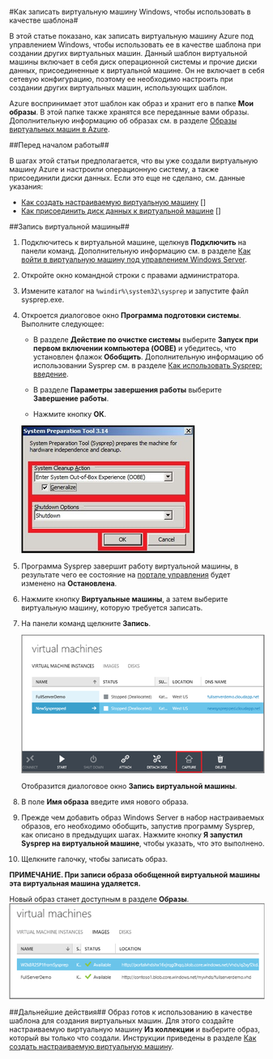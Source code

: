 <properties 
	pageTitle="Запись образа виртуальной машины под управлением Windows Server" 
	description="Узнайте, как записать образ виртуальной машины (ВМ) Azure под управлением Windows Server 2008 R2." 
	services="virtual-machines" 
	documentationCenter="" 
	authors="KBDAzure" 
	manager="timlt" 
	editor="tysonn"/>

<tags 
	ms.service="virtual-machines" 
	ms.workload="infrastructure-services" 
	ms.tgt_pltfrm="vm-windows" 
	ms.devlang="na" 
	ms.topic="article" 
	ms.date="11/24/2014" 
	ms.author="kathydav"/>

#Как записать виртуальную машину Windows, чтобы использовать в качестве шаблона#

В этой статье показано, как записать виртуальную машину Azure под управлением Windows, чтобы использовать ее в качестве шаблона при создании других виртуальных машин. Данный шаблон виртуальной машины включает в себя диск операционной системы и прочие диски данных, присоединенные к виртуальной машине. Он не включает в себя сетевую конфигурацию, поэтому ее необходимо настроить при создании других виртуальных машин, использующих шаблон.

Azure воспринимает этот шаблон как образ и хранит его в папке **Мои образы**. В этой папке также хранятся все переданные вами образы. Дополнительную информацию об образах см. в разделе [Образы виртуальных машин в Azure][].

##Перед началом работы##

В шагах этой статьи предполагается, что вы уже создали виртуальную машину Azure и настроили операционную систему, а также присоединили диски данных. Если это еще не сделано, см. данные указания:

- [Как создать настраиваемую виртуальную машину] []
- [Как присоединить диск данных к виртуальной машине] []

##Запись виртуальной машины##

1. Подключитесь к виртуальной машине, щелкнув **Подключить** на панели команд. Дополнительную информацию см. в разделе [Как войти в виртуальную машину под управлением Windows Server][].

2.	Откройте окно командной строки с правами администратора.


3.	Измените каталог на `%windir%\system32\sysprep` и запустите файл sysprep.exe.


4. 	Откроется диалоговое окно **Программа подготовки системы**. Выполните следующее:


	- В разделе **Действие по очистке системы** выберите **Запуск при первом включении компьютера (OOBE)** и убедитесь, что установлен флажок **Обобщить**. Дополнительную информацию об использовании Sysprep см. в разделе [Как использовать Sysprep: введение][].

	- В разделе **Параметры завершения работы** выберите **Завершение работы**.

	- Нажмите кнопку **ОК**.

	![Run Sysprep](./media/virtual-machines-capture-image-windows-server/SysprepGeneral.png)

7.	Программа Sysprep завершит работу виртуальной машины, в результате чего ее состояние на [портале управления](http://manage.windowsazure.com) будет изменено на **Остановлена**.


8.	Нажмите кнопку **Виртуальные машины**, а затем выберите виртуальную машину, которую требуется записать.

9.	На панели команд щелкните **Запись**.

	![Capture virtual machine](./media/virtual-machines-capture-image-windows-server/CaptureVM.png)

	Отобразится диалоговое окно **Запись виртуальной машины**.

10.	В поле **Имя образа** введите имя нового образа.

11.	Прежде чем добавить образ Windows Server в набор настраиваемых образов, его необходимо обобщить, запустив программу Sysprep, как описано в предыдущих шагах. Нажмите кнопку **Я запустил Sysprep на виртуальной машине**, чтобы указать, что это выполнено.

12.	Щелкните галочку, чтобы записать образ. 

  **ПРИМЕЧАНИЕ. При записи образа обобщенной виртуальной машины эта виртуальная машина удаляется.**

 Новый образ станет доступным в разделе **Образы**.
 ![Image capture successful](./media/virtual-machines-capture-image-windows-server/VMCapturedImageAvailable.png)

##Дальнейшие действия##
Образ готов к использованию в качестве шаблона для создания виртуальных машин. Для этого создайте настраиваемую виртуальную машину **Из коллекции** и выберите образ, который вы только что создали. Инструкции приведены в разделе [Как создать настраиваемую виртуальную машину][].

	
[Образы виртуальных машин в Azure]: http://msdn.microsoft.com/library/azure/dn790290.aspx
[Как создать настраиваемую виртуальную машину]: ../virtual-machines-create-custom/
[Как присоединить диск данных к виртуальной машине]: ../storage-windows-attach-disk/
[Как войти в виртуальную машину под управлением Windows Server]:http://azure.microsoft.com/manage/windows/how-to-guides/log-on-a-windows-vm/
[Как использовать Sysprep: введение]:http://technet.microsoft.com/library/bb457073.aspx
[Запуск Sysprep.exe]: ./media/virtual-machines-capture-image-windows-server/SysprepCommand.png
[Ввод параметров Sysprep.exe]: ./media/virtual-machines-capture-image-windows-server/SysprepGeneral.png
[Виртуальная машина остановлена]: ./media/virtual-machines-capture-image-windows-server/SysprepStopped.png
[Запись образа виртуальной машины]: ./media/virtual-machines-capture-image-windows-server/CaptureVM.png
[Ввод имени образа]: ./media/virtual-machines-capture-image-windows-server/Capture.png
[Успешная запись образа]: ./media/virtual-machines-capture-image-windows-server/CaptureSuccess.png
[Использование записанного образа]: ./media/virtual-machines-capture-image-windows-server/MyImagesWindows.png

<!--HONumber=45--> 
